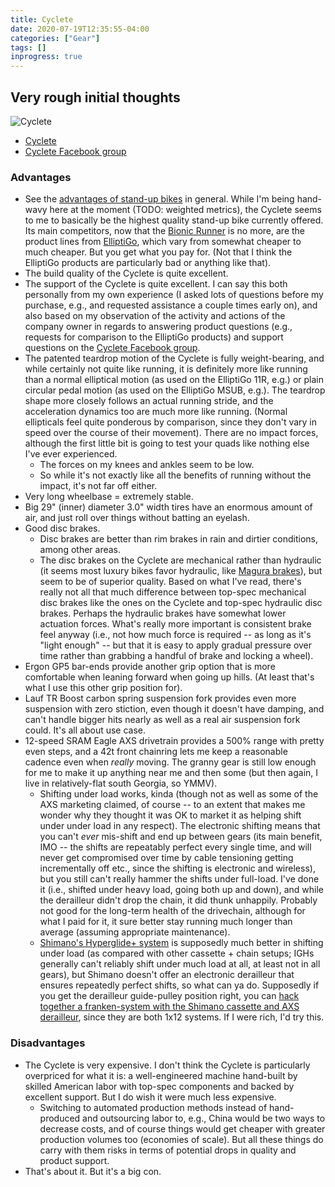 ```yaml
---
title: Cyclete
date: 2020-07-19T12:35:55-04:00
categories: ["Gear"]
tags: []
inprogress: true
---
```


## Very rough initial thoughts

![Cyclete](/pages/stand-up-bikes/cyclete.jpg)

- [Cyclete](https://cyclete.com/features-standup-athletes-have-been-waiting-for/)
- [Cyclete Facebook group](https://www.facebook.com/groups/cyclete/)

### Advantages

- See the [advantages of stand-up bikes](/pages/stand-up-bikes) in general. While I'm being hand-wavy here at the moment (TODO: weighted metrics), the Cyclete seems to me to basically be the highest quality stand-up bike currently offered. Its main competitors, now that the [Bionic Runner](https://www.kickstarter.com/projects/1032540393/the-bionic-runner-run-harder-land-safer) is no more, are the product lines from [ElliptiGo](https://www.elliptigo.com/), which vary from somewhat cheaper to much cheaper. But you get what you pay for. (Not that I think the ElliptiGo products are particularly bad or anything like that).
- The build quality of the Cyclete is quite excellent.
- The support of the Cyclete is quite excellent. I can say this both personally from my own experience (I asked lots of questions before my purchase, e.g., and requested assistance a couple times early on), and also based on my observation of the activity and actions of the company owner in regards to answering product questions (e.g., requests for comparison to the ElliptiGo products) and support questions on the [Cyclete Facebook group](https://www.facebook.com/groups/cyclete/).
- The patented teardrop motion of the Cyclete is fully weight-bearing, and while certainly not quite like running, it is definitely more like running than a normal elliptical motion (as used on the ElliptiGo 11R, e.g.) or plain circular pedal motion (as used on the ElliptiGo MSUB, e.g.). The teardrop shape more closely follows an actual running stride, and the acceleration dynamics too are much more like running. (Normal ellipticals feel quite ponderous by comparison, since they don't vary in speed over the course of their movement). There are no impact forces, although the first little bit is going to test your quads like nothing else I've ever experienced.
  - The forces on my knees and ankles seem to be low.
  - So while it's not exactly like all the benefits of running without the impact, it's not far off either.
- Very long wheelbase = extremely stable.
- Big 29" (inner) diameter 3.0" width tires have an enormous amount of air, and just roll over things without batting an eyelash.
- Good disc brakes.
  - Disc brakes are better than rim brakes in rain and dirtier conditions, among other areas.
  - The disc brakes on the Cyclete are mechanical rather than hydraulic (it seems most luxury bikes favor hydraulic, like [Magura brakes](https://www.magura.com/en/components/)), but seem to be of superior quality. Based on what I've read, there's really not all that much difference between top-spec mechanical disc brakes like the ones on the Cyclete and top-spec hydraulic disc brakes. Perhaps the hydraulic brakes have somewhat lower actuation forces. What's really more important is consistent brake feel anyway (i.e., not how much force is required -- as long as it's "light enough" -- but that it is easy to apply gradual pressure over time rather than grabbing a handful of brake and locking a wheel).
- Ergon GP5 bar-ends provide another grip option that is more comfortable when leaning forward when going up hills. (At least that's what I use this other grip position for).
- Lauf TR Boost carbon spring suspension fork provides even more suspension with zero stiction, even though it doesn't have damping, and can't handle bigger hits nearly as well as a real air suspension fork could. It's all about use case.
- 12-speed SRAM Eagle AXS drivetrain provides a 500% range with pretty even steps, and a 42t front chainring lets me keep a reasonable cadence even when *really* moving. The granny gear is still low enough for me to make it up anything near me and then some (but then again, I live in relatively-flat south Georgia, so YMMV).
  - Shifting under load works, kinda (though not as well as some of the AXS marketing claimed, of course -- to an extent that makes me wonder why they thought it was OK to market it as helping shift under under load in any respect). The electronic shifting means that you can't *ever* mis-shift and end up between gears (its main benefit, IMO -- the shifts are repeatably perfect every single time, and will never get compromised over time by cable tensioning getting incrementally off etc., since the shifting is electronic and wireless), but you still can't really hammer the shifts under full-load. I've done it (i.e., shifted under heavy load, going both up and down), and while the derailleur didn't drop the chain, it did thunk unhappily. Probably not good for the long-term health of the drivechain, although for what I paid for it, it sure better stay running much longer than average (assuming appropriate maintenance).
  - [Shimano's Hyperglide+ system](https://bike.shimano.com/en-US/information/news/shimano-hyperglide-.html) is supposedly much better in shifting under load (as compared with other cassette + chain setups; IGHs generally can't reliably shift under much load at all, at least not in all gears), but Shimano doesn't offer an electronic derailleur that ensures repeatedly perfect shifts, so what can ya do. Supposedly if you get the derailleur guide-pulley position right, you can [hack together a franken-system with the Shimano cassette and AXS derailleur](https://www.bikemag.com/gear/components/drivetrain/a-mismatch-made-in-heaven-xtr-axs/), since they are both 1x12 systems. If I were rich, I'd try this.

### Disadvantages

- The Cyclete is very expensive. I don't think the Cyclete is particularly overpriced for what it is: a well-engineered machine hand-built by skilled American labor with top-spec components and backed by excellent support. But I do wish it were much less expensive.
  - Switching to automated production methods instead of hand-produced and outsourcing labor to, e.g., China would be two ways to decrease costs, and of course things would get cheaper with greater production volumes too (economies of scale). But all these things do carry with them risks in terms of potential drops in quality and product support.
- That's about it. But it's a big con.